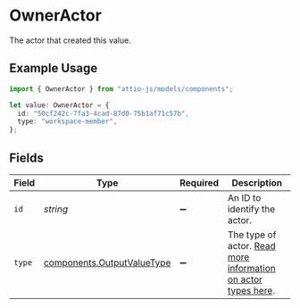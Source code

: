 # OwnerActor

The actor that created this value.

## Example Usage

```typescript
import { OwnerActor } from "attio-js/models/components";

let value: OwnerActor = {
  id: "50cf242c-7fa3-4cad-87d0-75b1af71c57b",
  type: "workspace-member",
};
```

## Fields

| Field                                                                         | Type                                                                          | Required                                                                      | Description                                                                   |
| ----------------------------------------------------------------------------- | ----------------------------------------------------------------------------- | ----------------------------------------------------------------------------- | ----------------------------------------------------------------------------- |
| `id`                                                                          | *string*                                                                      | :heavy_minus_sign:                                                            | An ID to identify the actor.                                                  |
| `type`                                                                        | [components.OutputValueType](../../models/components/outputvaluetype.md)      | :heavy_minus_sign:                                                            | The type of actor. [Read more information on actor types here](/docs/actors). |